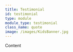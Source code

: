 ```yaml
---
title: Testimonial
id: testimonial
type: module
module_type: testimonial
class_name: quote
image: /images/KidsBanner.jpg
---
```

Content